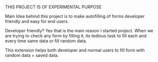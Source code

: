 THIS PROJECT IS OF EXPERIMENTAL PURPOSE


Main Idea behind this project is to make autofilling of forms developer friendly and easy for end users.

Developer friendly? Yes that is the main reason I started project. When we are trying to check any form by filling it, its tedious task to fill each and every time same data or fill random data.

This extension helps both developer and normal users to fill form with random data + saved data.
